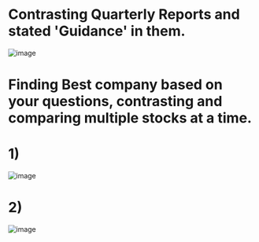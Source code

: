 # Contrasting Quarterly Reports and stated 'Guidance' in them.
![image](https://github.com/umar-farooq-khan/LLM-aiding-Stock-Market/assets/52029764/d51b5f62-fc12-4735-a9b9-3ea655154481)

# Finding Best company based on your questions, contrasting and comparing multiple stocks at a time.
# 1)
![image](https://github.com/umar-farooq-khan/LLM-aiding-Stock-Market/assets/52029764/8b8e2b84-75c2-45b3-9b2d-69d1b1f70c5d)
# 2)
![image](https://github.com/umar-farooq-khan/LLM-aiding-Stock-Market/assets/52029764/daac23e0-3ab2-44ba-b84c-0a97c1cfb775)

